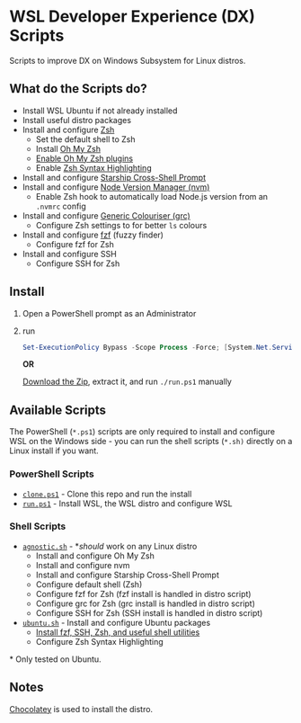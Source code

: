 # WSL Developer Experience (DX) Scripts

Scripts to improve DX on Windows Subsystem for Linux distros.

## What do the Scripts do?

- Install WSL Ubuntu if not already installed
- Install useful distro packages
- Install and configure [Zsh](https://www.zsh.org/)
  - Set the default shell to Zsh
  - Install [Oh My Zsh](https://ohmyz.sh/)
  - [Enable Oh My Zsh plugins](./agnostic.sh#L23)
  - Enable [Zsh Syntax Highlighting](https://github.com/zsh-users/zsh-syntax-highlighting)
- Install and configure [Starship Cross-Shell Prompt](https://starship.rs/)
- Install and configure [Node Version Manager (nvm)](https://github.com/nvm-sh/nvm)
  - Enable Zsh hook to automatically load Node.js version from an `.nvmrc` config
- Install and configure [Generic Colouriser (grc)](https://github.com/garabik/grc)
  - Configure Zsh settings to for better `ls` colours
- Install and configure [fzf](https://github.com/junegunn/fzf) (fuzzy finder)
  - Configure fzf for Zsh
- Install and configure SSH
  - Configure SSH for Zsh

## Install

1. Open a PowerShell prompt as an Administrator
1. run

   ```powershell
   Set-ExecutionPolicy Bypass -Scope Process -Force; [System.Net.ServicePointManager]::SecurityProtocol = [System.Net.ServicePointManager]::SecurityProtocol -bor 3072; iex ((New-Object System.Net.WebClient).DownloadString('https://raw.githubusercontent.com/nerdyman/wsl-dx-scripts/main/clone.ps1'))
   ```

   **OR**

   [Download the Zip](https://github.com/nerdyman/wsl-dx-scripts/archive/refs/heads/main.zip), extract it, and run `./run.ps1` manually

## Available Scripts

The PowerShell (`*.ps1`) scripts are only required to install and configure WSL on the Windows
side - you can run the shell scripts (`*.sh)` directly on a Linux install if you want.

### PowerShell Scripts

- [`clone.ps1`](./clone.ps1) - Clone this repo and run the install
- [`run.ps1`](./run.ps1) - Install WSL, the WSL distro and configure WSL

### Shell Scripts

- [`agnostic.sh`](./agnostic.sh) - \*_should_ work on any Linux distro
  - Install and configure Oh My Zsh
  - Install and configure nvm
  - Install and configure Starship Cross-Shell Prompt
  - Configure default shell (Zsh)
  - Configure fzf for Zsh (fzf install is handled in distro script)
  - Configure grc for Zsh (grc install is handled in distro script)
  - Configure SSH for Zsh (SSH install is handled in distro script)
- [`ubuntu.sh`](./ubuntu.sh) - Install and configure Ubuntu packages
  - [Install fzf, SSH, Zsh, and useful shell utilities](./ubuntu.sh#L8)
  - Configure Zsh Syntax Highlighting

\* Only tested on Ubuntu.

## Notes

[Chocolatey](https://chocolatey.org/) is used to install the distro.
